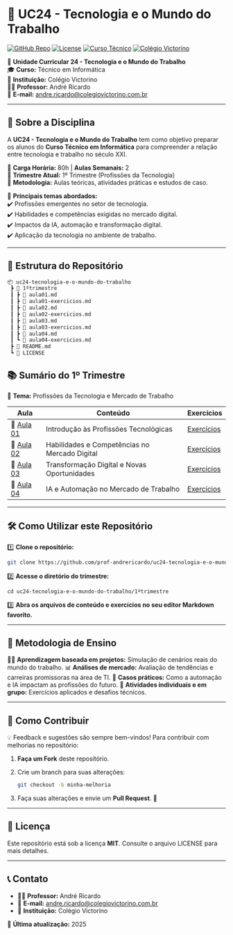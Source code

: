 # 🚀 UC24 - Tecnologia e o Mundo do Trabalho  

[![GitHub Repo](https://img.shields.io/badge/GitHub-Repository-blue?style=for-the-badge&logo=github)](https://github.com/prof-andrericardo/uc24-tecnologia-e-o-mundo-do-trabalho)
[![License](https://img.shields.io/github/license/prof-andrericardo/uc24-tecnologia-e-o-mundo-do-trabalho?style=for-the-badge)](LICENSE)
[![Curso Técnico](https://img.shields.io/badge/Técnico-Informática-blueviolet?style=for-the-badge)](#)
[![Colégio Victorino](https://img.shields.io/badge/Colégio-Victorino-yellow?style=for-the-badge)](#)

📌 **Unidade Curricular 24 - Tecnologia e o Mundo do Trabalho**  
🎓 **Curso:** Técnico em Informática  
🏫 **Instituição:** Colégio Victorino  
👨‍🏫 **Professor:** André Ricardo  
📩 **E-mail:** [andre.ricardo@colegiovictorino.com.br](mailto:andre.ricardo@colegiovictorino.com.br)  

---

## 📖 **Sobre a Disciplina**

A **UC24 - Tecnologia e o Mundo do Trabalho** tem como objetivo preparar os alunos do **Curso Técnico em Informática** para compreender a relação entre tecnologia e trabalho no século XXI.  

🔹 **Carga Horária:** 80h | **Aulas Semanais:** 2  
🔹 **Trimestre Atual:** 1º Trimestre (Profissões da Tecnologia)  
🔹 **Metodologia:** Aulas teóricas, atividades práticas e estudos de caso.  

📌 **Principais temas abordados:**  
✔️ Profissões emergentes no setor de tecnologia.  
✔️ Habilidades e competências exigidas no mercado digital.  
✔️ Impactos da IA, automação e transformação digital.  
✔️ Aplicação da tecnologia no ambiente de trabalho.  

---

## 📂 **Estrutura do Repositório**

```bash
📦 uc24-tecnologia-e-o-mundo-do-trabalho
 ┣ 📂 1ºtrimestre
 ┃ ┣ 📜 aula01.md
 ┃ ┣ 📜 aula01-exercicios.md
 ┃ ┣ 📜 aula02.md
 ┃ ┣ 📜 aula02-exercicios.md
 ┃ ┣ 📜 aula03.md
 ┃ ┣ 📜 aula03-exercicios.md
 ┃ ┣ 📜 aula04.md
 ┃ ┗ 📜 aula04-exercicios.md
 ┣ 📜 README.md
 ┗ 📜 LICENSE
```

## 📚 **Sumário do 1º Trimestre**

📆 **Tema:** Profissões da Tecnologia e Mercado de Trabalho

| Aula                               | Conteúdo                                      | Exercícios                                     |
| ---------------------------------- | --------------------------------------------- | ---------------------------------------------- |
| 📌 [Aula 01](1ºtrimestre/aula01.md) | Introdução às Profissões Tecnológicas         | [Exercícios](1ºtrimestre/aula01-exercicios.md) |
| 📌 [Aula 02](1ºtrimestre/aula02.md) | Habilidades e Competências no Mercado Digital | [Exercícios](1ºtrimestre/aula02-exercicios.md) |
| 📌 [Aula 03](1ºtrimestre/aula03.md) | Transformação Digital e Novas Oportunidades   | [Exercícios](1ºtrimestre/aula03-exercicios.md) |
| 📌 [Aula 04](1ºtrimestre/aula04.md) | IA e Automação no Mercado de Trabalho         | [Exercícios](1ºtrimestre/aula04-exercicios.md) |

------

## 🛠️ **Como Utilizar este Repositório**

1️⃣ **Clone o repositório:**

```bash
git clone https://github.com/prof-andrericardo/uc24-tecnologia-e-o-mundo-do-trabalho.git
```

2️⃣ **Acesse o diretório do trimestre:**

```basic
cd uc24-tecnologia-e-o-mundo-do-trabalho/1ºtrimestre
```

3️⃣ **Abra os arquivos de conteúdo e exercícios no seu editor Markdown favorito.**

------

## 🚀 **Metodologia de Ensino**

👨‍💻 **Aprendizagem baseada em projetos:** Simulação de cenários reais do mundo do trabalho.
📊 **Análises de mercado:** Avaliação de tendências e carreiras promissoras na área de TI.
🤖 **Casos práticos:** Como a automação e IA impactam as profissões do futuro.
📂 **Atividades individuais e em grupo:** Exercícios aplicados e desafios técnicos.

------

## 📢 **Como Contribuir**

💡 Feedback e sugestões são sempre bem-vindos!
Para contribuir com melhorias no repositório:

1. **Faça um Fork** deste repositório.

2. Crie um branch para suas alterações:

   ```bash
   git checkout -b minha-melhoria
   ```

3. Faça suas alterações e envie um **Pull Request**. 🚀

------

## 📜 **Licença**

Este repositório está sob a licença **MIT**. Consulte o arquivo LICENSE para mais detalhes.

------

## 📞 **Contato**

- 👨‍🏫 **Professor:** André Ricardo
- 📩 **E-mail:** andre.ricardo@colegiovictorino.com.br
- 🏫 **Instituição:** Colégio Victorino

📌 **Última atualização:** 2025
